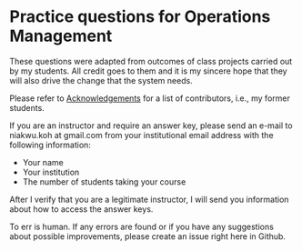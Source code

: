 # Practice questions for Operations Management
These questions were adapted from outcomes of class projects carried out by my students. All credit goes to them and it is my sincere hope that they will also
drive the change that the system needs.

Please refer to [Acknowledgements](acknowledgements.md) for a list of contributors, i.e., my former students.

If you are an instructor and require an answer key, please send an e-mail to niakwu.koh at gmail.com from your institutional email address with the following
information:

- Your name
- Your institution
- The number of students taking your course

After I verify that you are a legitimate instructor, I will send you information about how to access the answer keys.

To err is human. If any errors are found or if you have any suggestions about possible improvements, please create an issue right here in Github. 
